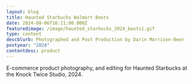 ```yaml
---
layout: blog
title: Haunted Starbucks Walmart Boots
date: 2024-08-06T16:11:00.000Z
featuredimage: /image/haunted_starbucks_2024_boots1.gif
type: content
descblurb: Photographed and Post Production by Darin Morrison-Beer
postyear: "2024"
contentdesc: product
---
```

E-commerce product photography, and editing for Haunted Starbucks at the Knock Twice Studio, 2024.
